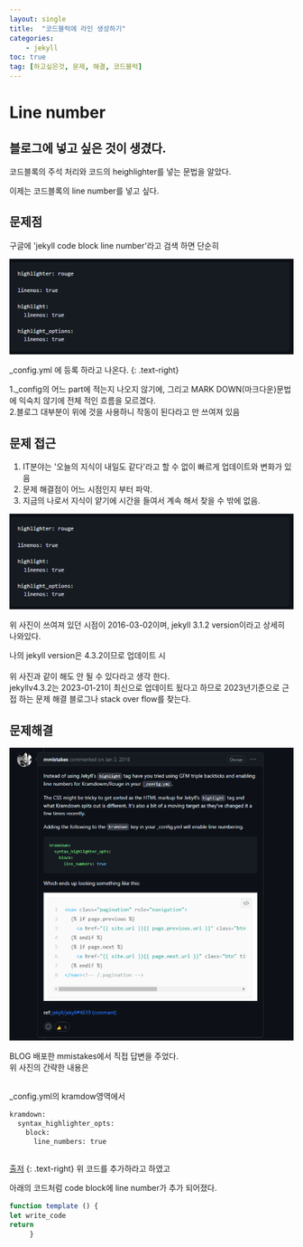 ```yaml
---
layout: single
title:  "코드블럭에 라인 생성하기"
categories:
    - jekyll
toc: true
tag: [하고싶은것, 문제, 해결, 코드블럭]
---
```


Line number 
===

블로그에 넣고 싶은 것이 생겼다.
---

코드블록의 주석 처리와 코드의 heighlighter를 넣는 문법을
알았다.

이제는 코드블록의 line number를 넣고 싶다.

## 문제점

구글에 'jekyll code block line number'라고 검색 하면
단순히 

![problem_image](/assets/images/code_block_lineNumber.PNG)

_config.yml 에 등록 하라고 나온다.
{: .text-right}

1._config의 어느 part에 적는지 나오지 않기에, 그리고 MARK DOWN(마크다운)문법에 익숙치 않기에 전체 적인 흐름을 모르겠다.
<BR>
2.블로그 대부분이 위에 것을 사용하니 작동이 된다라고 만 쓰여져 있음

## 문제 접근
1. IT분야는 '오늘의 지식이 내일도 같다'라고 할 수 없이 빠르게 업데이트와 변화가 있음
2. 문제 해결점이 어느 시점인지 부터 파악.
3. 지금의 나로서 지식이 얕기에 시간을 들여서 계속 해서 찾을 수 밖에 없음.


![problem_image](/assets/images/code_block_lineNumber.PNG)

위 사진이 쓰여져 있던 시점이 2016-03-02이며, jekyll 3.1.2 version이라고 상세히 나와있다.

나의 jekyll version은 4.3.2이므로 업데이트 시 <BR>
<BR>
위 사진과 같이 해도 안 될 수 있다라고 생각 한다.<BR>
jekyllv4.3.2는 2023-01-21이 최신으로 업데이트 됬다고 하므로 2023년기준으로 근접 하는 문제 해결 블로그나 stack over flow를 찾는다.


## 문제해결
![solution_image](/assets/images/code_block_lineNumber_solution.PNG)

BLOG 배포한 mmistakes에서 직접 답변을 주었다. 
<BR>
위 사진의 간략한 내용은 
<BR>
<BR>

_config.yml의 kramdow영역에서
```
kramdown:
  syntax_highlighter_opts:
    block:
      line_numbers: true
      
```
[출저](https://github.com/mmistakes/minimal-mistakes/issues/1437)
{: .text-right}
위 코드를 추가하라고 하였고 

아래의 코드처럼 code block에 line number가 추가 되어졌다. 




```javascript
function template () {
let write_code
return
     }
```